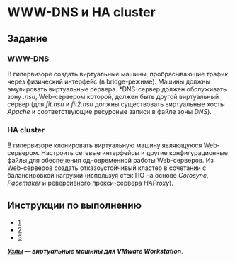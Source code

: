 # WWW-DNS и HA cluster

## Задание

### WWW-DNS

В гипервизоре создать виртуальные машины, пробрасывающие трафик через физический интерфейс (в bridge-режиме). Машины должны эмулировать виртуальные сервера. *DNS-сервер должен обслуживать зону *.nsu*, Web-сервером которой, должен быть другой виртуальный сервер (для *fit.nsu* и *fit2.nsu* должны существовать виртуальные хосты *Apache* и соответствующие ресурсные записи в файле зоны *DNS*).

### HA cluster

В гипервизоре клонировать виртуальную машину являющуюся Web-сервером. Настроить сетевые интерфейсы и другие конфигурационные файлы для обеспечения одновременной работы Web-серверов. Из Web-серверов создать отказоустойчивый кластер в сочетании с балансировкой нагрузки (используя стек ПО на основе *Corosync*, *Pacemaker* и реверсивного прокси-сервера *HAProxy*).

## Инструкции по выполнению

* [1](Instructions/1.pdf)
* [2](Instructions/2.pdf)
* [3](Instructions/3.pdf)

***[Узлы](https://drive.google.com/drive/folders/19XIEhBNKXppMdIZGDRnzd6t3RWqMeSX5?usp=sharing) — виртуальные машины для VMware Workstation***.
